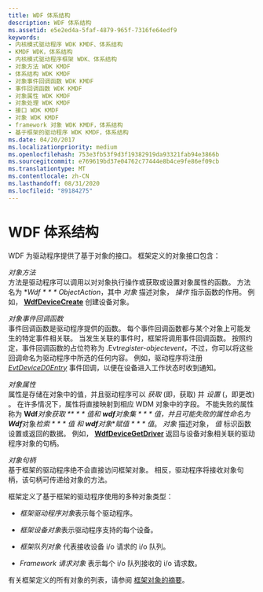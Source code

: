 ```yaml
---
title: WDF 体系结构
description: WDF 体系结构
ms.assetid: e5e2ed4a-5faf-4879-965f-7316fe64edf9
keywords:
- 内核模式驱动程序 WDK KMDF、体系结构
- KMDF WDK，体系结构
- 内核模式驱动程序框架 WDK、体系结构
- 对象方法 WDK KMDF
- 体系结构 WDK KMDF
- 对象事件回调函数 WDK KMDF
- 事件回调函数 WDK KMDF
- 对象属性 WDK KMDF
- 对象处理 WDK KMDF
- 接口 WDK KMDF
- 对象 WDK KMDF
- framework 对象 WDK KMDF，体系结构
- 基于框架的驱动程序 WDK KMDF，体系结构
ms.date: 04/20/2017
ms.localizationpriority: medium
ms.openlocfilehash: 753e3fb53f9d3f19382919da93321fab94e3866b
ms.sourcegitcommit: e769619bd37e04762c77444e8b4ce9fe86ef09cb
ms.translationtype: MT
ms.contentlocale: zh-CN
ms.lasthandoff: 08/31/2020
ms.locfileid: "89184275"
---
```

# <a name="wdf-architecture"></a>WDF 体系结构





WDF 为驱动程序提供了基于对象的接口。 框架定义的对象接口包含：

<a href="" id="object-methods"></a>*对象方法*  
方法是驱动程序可以调用以对对象执行操作或获取或设置对象属性的函数。 方法名为 **Wdf * * * ObjectAction*，其中 *对象* 描述对象， *操作* 指示函数的作用。 例如， [**WdfDeviceCreate**](/windows-hardware/drivers/ddi/wdfdevice/nf-wdfdevice-wdfdevicecreate) 创建设备对象。

<a href="" id="object-event-callback-functions"></a>*对象事件回调函数*  
事件回调函数是驱动程序提供的函数。 每个事件回调函数都与某个对象上可能发生的特定事件相关联。 当发生关联的事件时，框架将调用事件回调函数。 按照约定，事件回调函数的占位符称为 .Evt*register-objectevent*，不过，你可以将这些回调命名为驱动程序中所选的任何内容。 例如，驱动程序将注册 [*EvtDeviceD0Entry*](/windows-hardware/drivers/ddi/wdfdevice/nc-wdfdevice-evt_wdf_device_d0_entry) 事件回调，以便在设备进入工作状态时收到通知。

<a href="" id="object-properties"></a>*对象属性*  
属性是存储在对象中的值，并且驱动程序可以 *获取* (即，获取) 并 *设置* (，即更改) 。 在许多情况下，属性将直接映射到相应 WDM 对象中的字段。 不能失败的属性称为 **Wdf***对象***获取 ** * * 值和 **wdf***对象***集 * * * 值*，并且可能失败的属性命名为 **Wdf***对象***检索 * * * 值* 和 **wdf***对象***赋值 * * * 值*。 *对象* 描述对象， *值* 标识函数设置或返回的数据。 例如， [**WdfDeviceGetDriver**](/windows-hardware/drivers/ddi/wdfdevice/nf-wdfdevice-wdfdevicegetdriver) 返回与设备对象相关联的驱动程序对象的句柄。

<a href="" id="object-handles"></a>*对象句柄*  
基于框架的驱动程序绝不会直接访问框架对象。 相反，驱动程序将接收对象句柄，该句柄可传递给对象的方法。

框架定义了基于框架的驱动程序使用的多种对象类型：

-   *框架驱动程序对象*表示每个驱动程序。

-   *框架设备对象*表示驱动程序支持的每个设备。

-   *框架队列对象* 代表接收设备 i/o 请求的 i/o 队列。

-   *Framework 请求对象* 表示每个 i/o 队列接收的 i/o 请求数。

有关框架定义的所有对象的列表，请参阅 [框架对象的摘要](summary-of-framework-objects.md)。

 


